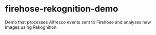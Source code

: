 # firehose-rekognition-demo
Demo that processes Alfresco events sent to Firehose and analyses new images using Rekognition
